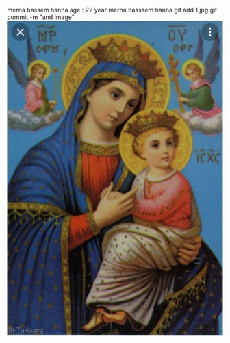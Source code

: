 merna bassem hanna
age : 22 year
merna basssem hanna
git add 1.jpg
git commit -m "and image"
![Alt Text](1.jpg)
